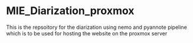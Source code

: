 # MIE_Diarization_proxmox
This is the repsoitory for the diarization using nemo and pyannote pipeline which is to be used for hosting the website on the proxmox server
